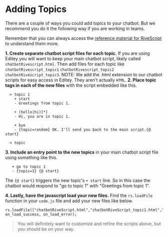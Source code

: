 # Adding Topics

There are a couple of ways you could add topics to your chatbot. But we recommend you do it the following way if you are working in teams.

Remember that you can always access the [reference material for RiveScript](https://www.rivescript.com/docs/tutorial#topics) to understand them more. 

**1. Create separate chatbot script files for each topic.** If you are using Editey you will want to keep your main chatbot script, likely called `chatbotRivescript.html`. Then add files for each topic like `chatbotRivescript_topic1` `chatbotRivescript_topic2` `chatbotRivescript_topic3`. NOTE: We add the .html extension to our chatbot scripts for easy access in Editey. They aren't actually `HTML`. **2. Place topic tags in each of the new files** with the script embedded like this.

```text
  > topic 1
    + start
    - Greetings from topic 1.

    + (hello|hi)[*]
    - Hi, you are in topic 1.

    + bye
    - {topic=random} OK. I'll send you back to the main script.{@ start}

  < topic
```

**3. Include an entry point to the new topics** in your main chatbot script file using something like this.

```text
   + go to topic 1
   - {topic=1} {@ start}
```

The `{@ start}` triggers the new topic's `+ start` line. So in this case the chatbot would respond to "go to topic 1" with "Greetings from topic 1".

**4. Lastly, have the javascript load your new files.** Find the `rs.loadFile` function in your `code.js` file and add your new files like below.

```text
rs.loadFile(["chatbotRiveScript.html","chatbotRiveScript_topic1.html","chatbotRiveScript_topic2.html","chatbotRiveScript_topic3.html"], on_load_success, on_load_error);
```

> You will definitely want to customize and refine the scripts above, but you should be on your way.

